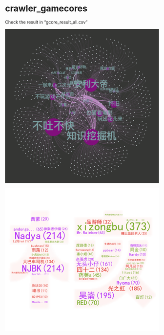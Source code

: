 # crawler_gamecores

Check the result in “gcore_result_all.csv”

![alt tag](figures/category.pdf.png)


![alt tag](figures/authors.png)
